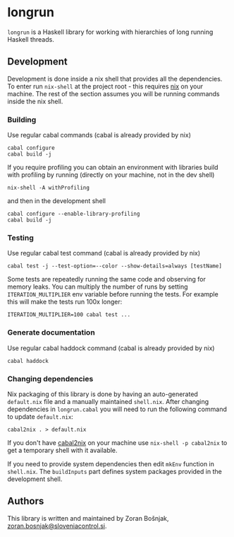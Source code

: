 # longrun

`longrun` is a Haskell library for working with hierarchies of long running
Haskell threads.

## Development

Development is done inside a nix shell that provides all the dependencies. To
enter run `nix-shell` at the project root - this requires
[nix](https://nixos.org/nix/) on your machine. The rest of the section assumes
you will be running commands inside the nix shell.

### Building

Use regular cabal commands (cabal is already provided by nix)

    cabal configure
    cabal build -j

If you require profiling you can obtain an environment with libraries build
with profiling by running (directly on your machine, not in the dev shell)

    nix-shell -A withProfiling

and then in the development shell

    cabal configure --enable-library-profiling
    cabal build -j

### Testing

Use regular cabal test command (cabal is already provided by nix)

    cabal test -j --test-option=--color --show-details=always [testName]

Some tests are repeatedly running the same code and observing for memory leaks.
You can multiply the number of runs by setting `ITERATION_MULTIPLIER` env
variable before running the tests. For example this will make the tests run
100x longer:

    ITERATION_MULTIPLIER=100 cabal test ...

### Generate documentation

Use regular cabal haddock command (cabal is already provided by nix)

    cabal haddock

### Changing dependencies

Nix packaging of this library is done by having an auto-generated `default.nix`
file and a manually maintained `shell.nix`. After changing dependencies in
`longrun.cabal` you will need to run the following command to update
`default.nix`:

    cabal2nix . > default.nix

If you don't have [cabal2nix](https://github.com/NixOS/cabal2nix) on your
machine use `nix-shell -p cabal2nix` to get a temporary shell with it
available.

If you need to provide system dependencies then edit `mkEnv` function in
`shell.nix`. The `buildInputs` part defines system packages provided in the
development shell.

## Authors

This library is written and maintained by Zoran Bošnjak,
<zoran.bosnjak@sloveniacontrol.si>.
